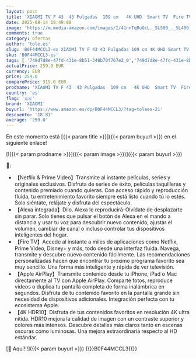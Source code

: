 ```yaml
---
layout: post
title: 'XIAOMI TV F 43  43 Pulgadas  109 cm   4K UHD  Smart TV  Fire TV  Control por Voz Alexa  HDR10  MEMC  2GB+32GB  Compatible con Apple AirPlay  2025'
date: 2025-08-14 18:49:08
image: 'https://m.media-amazon.com/images/I/41nnTqRuOcL._SL500_._SL400_.jpg'
comments: true
category: ofertas
author: 'tole.es'
slug: 'B0F44MCCL3-es XIAOMI TV F 43 43 Pulgadas 109 cm 4K UHD Smart TV Fire TV...'
sku: 'B0F44MCCL3-es'
tags: [ '749d7d8e-47fd-431e-8b51-348b70f767e2_0','749d7d8e-47fd-431e-8b51-348b70f767e2_101','Arborist Merchandising Root','Electrónica','Los favoritos de nuestros clientes: Electrónica','Self Service','Special Features Stores','TV, vídeo y home cinema','Televisores','smart','tv','xiaomi','🇪🇸', ]
actualPrice: 259.0 EUR
currency: EUR
price: 259.0
comparePrice: 319.0 EUR
prodname: 'XIAOMI TV F 43  43 Pulgadas  109 cm   4K UHD  Smart TV  Fire TV  Control por Voz Alexa  HDR10  MEMC  2GB+32GB  Compatible con Apple AirPlay  2025'
country: 'es'
flag: '🇪🇸'
brand: 'XIAOMI'
buyurl: 'https://www.amazon.es/dp/B0F44MCCL3/?tag=tolees-21'
descuento: '18.81'
average: '259.0'
---
```


En este momento está [{{< param title >}}]({{< param buyurl >}}) en el siguiente enlace!

[![{{< param prodname >}}]({{< param image >}})]({{< param buyurl >}})

🔎:

- 【Netflix & Prime Video】Transmite al instante películas, series y originales exclusivos. Disfruta de series de éxito, películas taquilleras y contenido premiado cuando quieras. Con acceso rápido y reproducción fluida, tu entretenimiento favorito siempre está listo cuando tú lo estés. Solo siéntate, relájate y disfruta del espectáculo.
- 【Alexa integrada】Dilo. Alexa lo reproducirá-Olvídate de desplazarte sin parar. Solo tienes que pulsar el botón de Alexa en el mando a distancia y usar tu voz para descubrir nuevo contenido, ajustar el volumen, cambiar de canal o incluso controlar tus dispositivos inteligentes del hogar.
- 【Fire TV】Accede al instante a miles de aplicaciones como Netflix, Prime Video, Disney+ y más, todo desde una interfaz fluida. Navega, transmite y descubre nuevo contenido fácilmente. Las recomendaciones personalizadas hacen que encontrar tu próximo programa favorito sea muy sencillo. Una forma más inteligente y rápida de ver televisión.
- 【Apple AirPlay】Transmite contenido desde tu iPhone, iPad o Mac directamente al TV con Apple AirPlay. Comparte fotos, reproduce videos o duplica tu pantalla completa de forma inalámbrica en segundos. Disfruta de tu contenido favorito en la pantalla grande sin necesidad de dispositivos adicionales. Integración perfecta con tu ecosistema Apple.
- 【4K HDR10】Disfruta de tus contenidos favoritos en resolución 4K ultra nítida. HDR10 mejora la calidad de imagen con un contraste superior y colores más intensos. Descubre detalles más claros tanto en escenas oscuras como luminosas. Una mejora extraordinaria respecto al HD estándar.

[🛒 Aquí!!!]({{< param buyurl >}})
{{<world>}}B0F44MCCL3{{</world>}}
